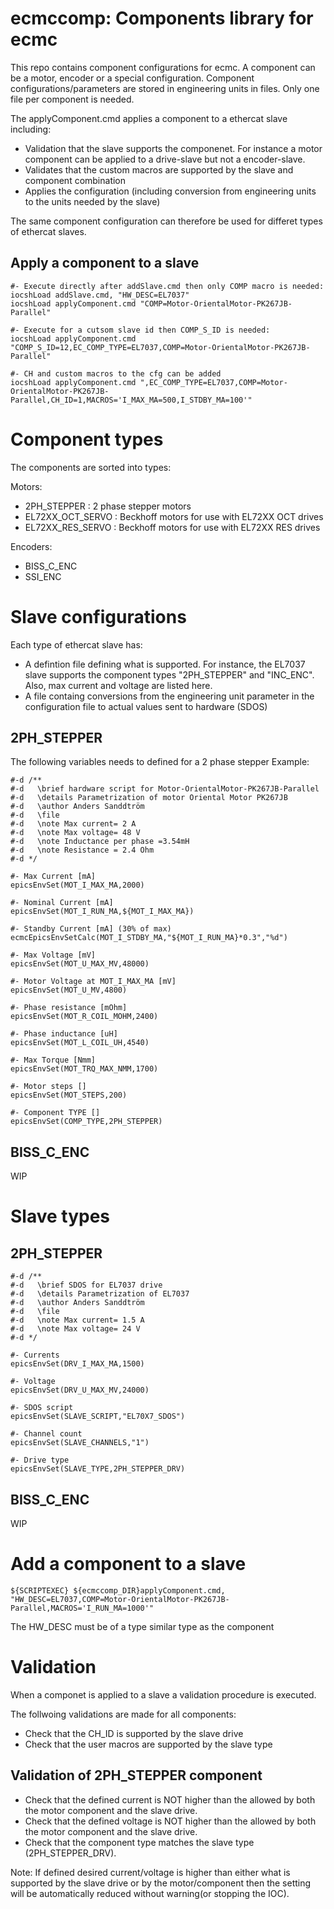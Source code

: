 # ecmccomp: Components library for ecmc

This repo contains component configurations for ecmc. A component can be a motor, encoder or a special configuration.
Component configurations/parameters are stored in engineering units in files. Only one file per component is needed.

The applyComponent.cmd applies a component to a ethercat slave including:
* Validation that the slave supports the componenet. For instance a motor component can be applied to a drive-slave but not a encoder-slave.
* Validates that the custom macros are supported by the slave and component combination
* Applies the configuration (including conversion from engineering units to the units needed by the slave)

The same component configuration can therefore be used for differet types of ethercat slaves.

## Apply a component to a slave
```
#- Execute directly after addSlave.cmd then only COMP macro is needed:
iocshLoad addSlave.cmd, "HW_DESC=EL7037"
iocshLoad applyComponent.cmd "COMP=Motor-OrientalMotor-PK267JB-Parallel"

#- Execute for a cutsom slave id then COMP_S_ID is needed:
iocshLoad applyComponent.cmd "COMP_S_ID=12,EC_COMP_TYPE=EL7037,COMP=Motor-OrientalMotor-PK267JB-Parallel"

#- CH and custom macros to the cfg can be added
iocshLoad applyComponent.cmd ",EC_COMP_TYPE=EL7037,COMP=Motor-OrientalMotor-PK267JB-Parallel,CH_ID=1,MACROS='I_MAX_MA=500,I_STDBY_MA=100'"
```

# Component types
The components are sorted into types:

Motors:
* 2PH_STEPPER        : 2 phase stepper motors
* EL72XX_OCT_SERVO   : Beckhoff motors for use with EL72XX OCT drives
* EL72XX_RES_SERVO   : Beckhoff motors for use with EL72XX RES drives

Encoders:
* BISS_C_ENC
* SSI_ENC

# Slave configurations
Each type of ethercat slave has:
* A defintion file defining what is supported. For instance, the EL7037 slave supports the component types "2PH_STEPPER" and "INC_ENC". Also, max current and voltage are listed here.
* A file containg conversions from the engineering unit parameter in the configuration file to actual values sent to hardware (SDOS)

## 2PH_STEPPER

The following variables needs to defined for a 2 phase stepper
Example:
```
#-d /**
#-d   \brief hardware script for Motor-OrientalMotor-PK267JB-Parallel
#-d   \details Parametrization of motor Oriental Motor PK267JB
#-d   \author Anders Sanddtröm
#-d   \file
#-d   \note Max current= 2 A
#-d   \note Max voltage= 48 V
#-d   \note Inductance per phase =3.54mH
#-d   \note Resistance = 2.4 Ohm
#-d */

#- Max Current [mA]
epicsEnvSet(MOT_I_MAX_MA,2000)

#- Nominal Current [mA]
epicsEnvSet(MOT_I_RUN_MA,${MOT_I_MAX_MA})

#- Standby Current [mA] (30% of max)
ecmcEpicsEnvSetCalc(MOT_I_STDBY_MA,"${MOT_I_RUN_MA}*0.3","%d")

#- Max Voltage [mV]
epicsEnvSet(MOT_U_MAX_MV,48000)

#- Motor Voltage at MOT_I_MAX_MA [mV]
epicsEnvSet(MOT_U_MV,4800)

#- Phase resistance [mOhm]
epicsEnvSet(MOT_R_COIL_MOHM,2400)

#- Phase inductance [uH]
epicsEnvSet(MOT_L_COIL_UH,4540)

#- Max Torque [Nmm]
epicsEnvSet(MOT_TRQ_MAX_NMM,1700)

#- Motor steps []
epicsEnvSet(MOT_STEPS,200)

#- Component TYPE []
epicsEnvSet(COMP_TYPE,2PH_STEPPER)

```
## BISS_C_ENC
WIP

# Slave types

## 2PH_STEPPER

```
#-d /**
#-d   \brief SDOS for EL7037 drive
#-d   \details Parametrization of EL7037
#-d   \author Anders Sanddtröm
#-d   \file
#-d   \note Max current= 1.5 A
#-d   \note Max voltage= 24 V
#-d */

#- Currents
epicsEnvSet(DRV_I_MAX_MA,1500)

#- Voltage
epicsEnvSet(DRV_U_MAX_MV,24000)

#- SDOS script
epicsEnvSet(SLAVE_SCRIPT,"EL70X7_SDOS")

#- Channel count
epicsEnvSet(SLAVE_CHANNELS,"1")

#- Drive type
epicsEnvSet(SLAVE_TYPE,2PH_STEPPER_DRV)
```

## BISS_C_ENC
WIP


# Add a component to a slave

```
${SCRIPTEXEC} ${ecmccomp_DIR}applyComponent.cmd, "HW_DESC=EL7037,COMP=Motor-OrientalMotor-PK267JB-Parallel,MACROS='I_RUN_MA=1000'"
```
The HW_DESC must be of a type similar type as the component

# Validation

When a componet is applied to a slave a validation procedure is executed.

The follwoing validations are made for all components:
* Check that the CH_ID is supported by the slave drive
* Check that the user macros are supported by the slave type

##  Validation of 2PH_STEPPER component
* Check that the defined current is NOT higher than the allowed by both the motor component and the slave drive.
* Check that the defined voltage is NOT higher than the allowed by both the motor component and the slave drive.
* Check that the component type matches the slave type (2PH_STEPPER_DRV).

Note: If defined desired current/voltage is higher than either what is supported by the slave drive or by the motor/component then the setting will be automatically reduced without warning(or stopping the IOC).
